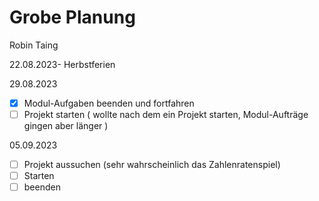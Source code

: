 # Grobe Planung

Robin Taing

22.08.2023- Herbstferien


29.08.2023
- [x] Modul-Aufgaben beenden und fortfahren 
- [ ] Projekt starten ( wollte nach dem ein Projekt starten, Modul-Aufträge gingen aber länger )

05.09.2023
- [ ] Projekt aussuchen (sehr wahrscheinlich das Zahlenratenspiel)
- [ ] Starten
- [ ] beenden
